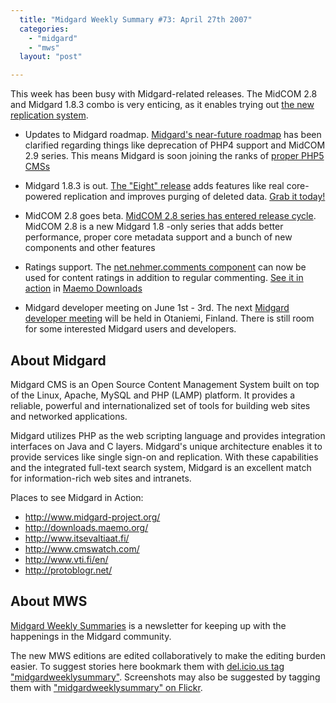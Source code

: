 ```yaml
---
  title: "Midgard Weekly Summary #73: April 27th 2007"
  categories: 
    - "midgard"
    - "mws"
  layout: "post"

---
```

This week has been busy with Midgard-related releases. The MidCOM 2.8 and Midgard 1.8.3 combo is very enticing, as it enables trying out [the new replication system][5].

* Updates to Midgard roadmap. [Midgard's near-future roadmap][6] has been clarified regarding things like deprecation of PHP4 support and MidCOM 2.9 series. This means Midgard is soon joining the ranks of [proper PHP5 CMSs][7]

* Midgard 1.8.3 is out. [The "Eight" release][8] adds features like real core-powered replication and improves purging of deleted data. [Grab it today!][9]

* MidCOM 2.8 goes beta. [MidCOM 2.8 series has entered release cycle][10]. MidCOM 2.8 is a new Midgard 1.8 -only series that adds better performance, proper core metadata support and a bunch of new components and other features

* Ratings support. The [net.nehmer.comments component][11] can now be used for content ratings in addition to regular commenting. [See it in action][13] in [Maemo Downloads][12]

* Midgard developer meeting on June 1st - 3rd. The next [Midgard developer meeting][4] will be held in Otaniemi, Finland. There is still room for some interested Midgard users and developers.

About Midgard
-------------

Midgard CMS is an Open Source Content Management System built on top of the Linux, Apache, MySQL and PHP (LAMP) platform. It provides a reliable, powerful and internationalized set of tools for building web sites and networked applications.

Midgard utilizes PHP as the web scripting language and provides integration interfaces on Java and C layers. Midgard's unique architecture enables it to provide services like single sign-on and replication. With these capabilities and the integrated full-text search system, Midgard is an excellent match for information-rich web sites and intranets.

Places to see Midgard in Action:

* <http://www.midgard-project.org/>
* <http://downloads.maemo.org/>
* <http://www.itsevaltiaat.fi/>
* <http://www.cmswatch.com/>
* <http://www.vti.fi/en/>
* <http://protoblogr.net/>

About MWS
---------

[Midgard Weekly Summaries][1] is a newsletter for keeping up with the happenings in the Midgard community.

The new MWS editions are edited collaboratively to make the editing burden easier. To suggest stories here bookmark them with [del.icio.us tag "midgardweeklysummary"][2]. Screenshots may also be suggested by tagging them with ["midgardweeklysummary" on Flickr][3].

[1]: http://www.midgard-project.org/updates/mws/
[2]: http://del.icio.us/tag/midgardweeklysummary
[3]: http://www.flickr.com/photos/tags/midgardweeklysummary
[4]: http://www.midgard-project.org/community/events/midgard_developer_meeting.html
[5]: http://www.midgard-project.org/documentation/staging_to_live_setup_with_midcom/
[6]: http://bergie.iki.fi/blog/updates_to_the_midgard_roadmap/
[7]: http://pooteeweet.org/blog/671
[8]: http://www.midgard-project.org/updates/view/1177510714.html
[9]: http://www.midgard-project.org/download/1.8.html
[10]: http://www.midgard-project.org/updates/view/midcom_2-8-0beta1_released.html
[11]: http://www.midgard-project.org/documentation/midcom-components/
[12]: http://downloads.maemo.org/
[13]: http://downloads.maemo.org/product/maemo-mapper/#net_nehmer_comments_d3211b0e9d0d11db9cdec7292b525a1d5a1d
